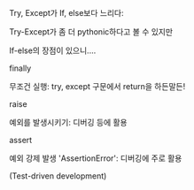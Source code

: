 Try, Except가 If, else보다 느리다:

Try-Except가 좀 더 pythonic하다고 볼 수 있지만

If-else의 장점이 있으니....



finally

무조건 실행: try, except 구문에서 return을 하든말든!

raise

예외를 발생시키기: 디버깅 등에 활용

assert

예외 강제 발생 'AssertionError': 디버깅에 주로 활용

(Test-driven development)



